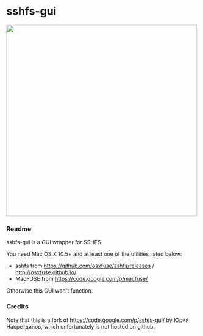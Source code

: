 sshfs-gui
=========


<img src="https://raw.githubusercontent.com/dstuecken/sshfs-gui/master/screenshot.png" width="500">

### Readme

sshfs-gui is a GUI wrapper for SSHFS

You need Mac OS X 10.5+ and at least one of the utilities listed below:

  - sshfs from https://github.com/osxfuse/sshfs/releases / http://osxfuse.github.io/
  - MacFUSE from https://code.google.com/p/macfuse/

Otherwise this GUI won't function.

### Credits 

Note that this is a fork of https://code.google.com/p/sshfs-gui/ by Юрий Насретдинов, which unfortunately is not hosted on github.

